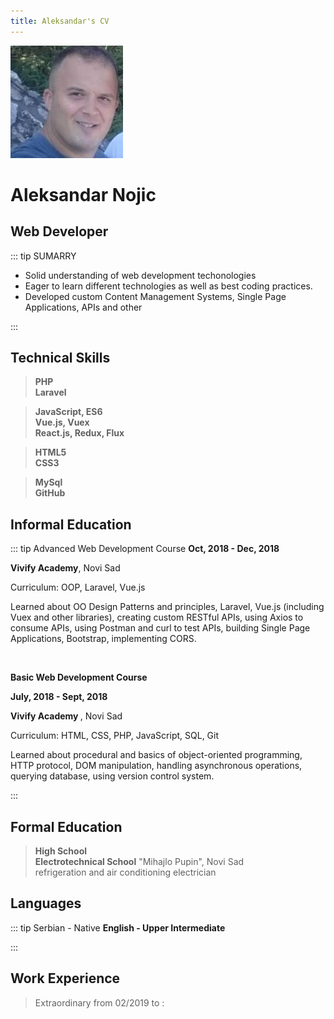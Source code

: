 ```yaml
---
title: Aleksandar's CV
---
```

![img](images/mojafotka.jpeg)
# Aleksandar Nojic

## Web Developer

::: tip SUMARRY
  <ul>
    <li>Solid understanding of web development techonologies</li>
    <li>Eager to learn different technologies as well as best coding practices.</li>
    <li>Developed custom Content Management Systems, Single Page Applications, APIs and other</li>
  </ul>
:::
<h2>Technical Skills</h2>

> **PHP <br/>
  Laravel**

> **JavaScript, ES6 <br/>
  Vue.js, Vuex <br/>
  React.js, Redux, Flux**

> **HTML5 <br/>
  CSS3**

> **MySql <br/>
  GitHub**

<h2>Informal Education</h2>

::: tip Advanced Web Development Course
  <b>Oct, 2018 - Dec, 2018</b>

  <b>Vivify Academy</b>, Novi Sad

  Curriculum: OOP, Laravel, Vue.js

  Learned about OO Design Patterns and principles, Laravel, Vue.js (including Vuex and other libraries), creating custom RESTful APIs, using Axios to consume APIs, using Postman and curl to test APIs, building Single Page Applications, Bootstrap, implementing CORS.

  <br/>

  <strong> Basic Web Development Course </strong>

  <b>July, 2018 - Sept, 2018</b>

  <strong> Vivify Academy </strong>, Novi Sad

  Curriculum: HTML, CSS, PHP, JavaScript, SQL, Git

  Learned about procedural and basics of object-oriented programming, HTTP protocol, DOM manipulation, handling asynchronous operations, querying database, using version control system.

:::

<h2>Formal Education</h2>

> <strong> High School </strong> <br/>
  <b> Electrotechnical School</b> "Mihajlo Pupin", Novi Sad <br/>
  refrigeration and air conditioning electrician  

<h2>Languages</h2>

::: tip Serbian - Native
<b>English - Upper Intermediate</b>

:::

<h2> Work Experience </h2>

>Extraordinary from 02/2019 to :